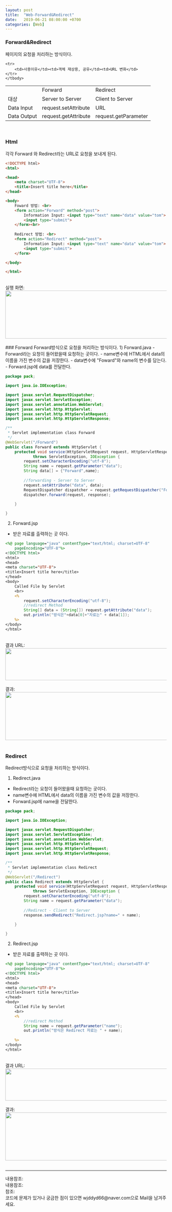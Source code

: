```yaml
---
layout: post
title:  "Web-Forward&Redirect"
date:   2019-06-21 08:00:00 +0700
categories: [Web]
---
```


###  Forward&Redirect
페이지의 요청을 처리하는 방식이다.  

<link rel = "stylesheet" href ="/static/css/bootstrap.min.css">
<table class="table">
	<tbody>
	<tr>
		<td></td><td>Forward</td><td>Redirect</td>
	</tr>
	<tr>
		<td>대상</td><td>Server to Server</td><td>Client to Server</td>
	</tr>
		<tr>
		<td>Data Input</td><td>request.setAttribute</td><td>URL</td>
	</tr>
		<tr>
		<td>Data Output</td><td>request.getAttribute</td><td>request.getParameter</td>
	</tr>
	
	<tr>
		<td>사용이유</td><td>객체 재상용, 공유</td><td>URL 변화</td>
	</tr>
	</tbody>
</table>
<br>

###  Html
각각 Forward 와 Redirect라는 URL로 요청을 보내게 된다.   


```html
<!DOCTYPE html>
<html>

<head>
    <meta charset="UTF-8">
    <title>Insert title here</title>
</head>

<body>
	Foward 방법: <br>
    <form action="Forward" method="post">
        Information Input: <input type="text" name="data" value="tom">
        <input type="submit">
    </form><br>
    
    Redirect 방법: <br>
    <form action="Redirect" method="post">
        Information Input: <input type="text" name="data" value="tom">
        <input type="submit">
    </form>

</body>

</html>
```
<br>
실행 화면:
<div><img src="https://gmlwjd9405.github.io/images/web/FR.JPG" height="150" width="700" /></div>
<br>
###  Forward
Forward방식으로 요청을 처리하는 방식이다.  
1) Forward.java
 - Forward라는 요청이 들어왔을때 요청하는 곳이다. 
 - name변수에 HTML에서 data의 이름을 가진 변수의 값을 저장한다.
 - data변수에 "Foward"와 name의 변수를 담는다.
 - Forward.jsp에 data를 전달한다.

```java
package pack;

import java.io.IOException;

import javax.servlet.RequestDispatcher;
import javax.servlet.ServletException;
import javax.servlet.annotation.WebServlet;
import javax.servlet.http.HttpServlet;
import javax.servlet.http.HttpServletRequest;
import javax.servlet.http.HttpServletResponse;

/**
 * Servlet implementation class Forward
 */
@WebServlet("/Forward")
public class Forward extends HttpServlet {
	protected void service(HttpServletRequest request, HttpServletResponse response)
			throws ServletException, IOException {
		request.setCharacterEncoding("utf-8");
		String name = request.getParameter("data");
		String data[] = {"Forward",name};
		
		//forwarding - Server to Server
		request.setAttribute("data", data);
		RequestDispatcher dispatcher = request.getRequestDispatcher("Forward.jsp");
		dispatcher.forward(request, response);
		
	}

}

```

2) Forward.jsp
 - 받은 자료를 출력하는 곳 이다.

```jsp
<%@ page language="java" contentType="text/html; charset=UTF-8"
	pageEncoding="UTF-8"%>
<!DOCTYPE html>
<html>
<head>
<meta charset="UTF-8">
<title>Insert title here</title>
</head>
<body>
	Called File by Servlet
	<br>
	<%
		request.setCharacterEncoding("utf-8");
		//redirect Method
		String[] data = (String[]) request.getAttribute("data");
		out.println("방식은"+data[0]+"자료는" + data[1]);
	%>
</body>
</html>
```
<br>
결과 URL:  
<div><img src="https://gmlwjd9405.github.io/images/web/Forward1.JPG" height="100" width="700" /></div>
<br>
결과:  
<div><img src="https://gmlwjd9405.github.io/images/web/Forward2.JPG" height="150" width="700" /></div>
<br>

###  Redirect
Redirect방식으로 요청을 처리하는 방식이다.  
1) Redirect.java
 - Redirect라는 요청이 들어왔을때 요청하는 곳이다. 
 - name변수에 HTML에서 data의 이름을 가진 변수의 값을 저장한다.
 - Forward.jsp에 name을 전달한다.

```java
package pack;

import java.io.IOException;

import javax.servlet.RequestDispatcher;
import javax.servlet.ServletException;
import javax.servlet.annotation.WebServlet;
import javax.servlet.http.HttpServlet;
import javax.servlet.http.HttpServletRequest;
import javax.servlet.http.HttpServletResponse;

/**
 * Servlet implementation class Redirect
 */
@WebServlet("/Redirect")
public class Redirect extends HttpServlet {
	protected void service(HttpServletRequest request, HttpServletResponse response)
			throws ServletException, IOException {
		request.setCharacterEncoding("utf-8");
		String name = request.getParameter("data");
		
		//Redirect - Client to Server
		response.sendRedirect("Redirect.jsp?name=" + name);
		
	}

}

```

2) Redirect.jsp
 - 받은 자료를 출력하는 곳 이다.

```jsp
<%@ page language="java" contentType="text/html; charset=UTF-8"
	pageEncoding="UTF-8"%>
<!DOCTYPE html>
<html>
<head>
<meta charset="UTF-8">
<title>Insert title here</title>
</head>
<body>
	Called File by Servlet
	<br>
	<%
		//redirect Method
		String name = request.getParameter("name");
		out.println("방식은 Redirect 자료는 " + name);
		
	%>
</body>
</html>
```
<br>
결과 URL:  
<div><img src="https://gmlwjd9405.github.io/images/web/Redirect1.JPG" height="100" width="700" /></div>
<br>
결과:  
<div><img src="https://gmlwjd9405.github.io/images/web/Redirect2.JPG" height="150" width="700" /></div>
<br>

<hr>
내용참조: <https://mangkyu.tistory.com/14><br>
내용참조: <https://gmlwjd9405.github.io/2018/10/28/servlet.html><br>
참조:<https://github.com/wjddyd66/Web/tree/master/Forward_Redirect><br>
코드에 문제가 있거나 궁금한 점이 있으면 wjddyd66@naver.com으로  Mail을 남겨주세요.